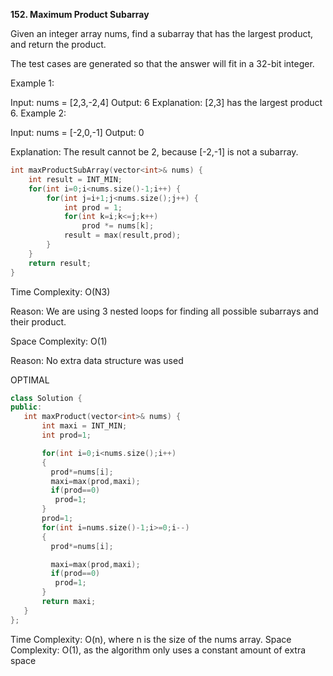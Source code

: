 **152. Maximum Product Subarray**

Given an integer array nums, find a 
subarray
 that has the largest product, and return the product.

The test cases are generated so that the answer will fit in a 32-bit integer.

 

Example 1:

Input: nums = [2,3,-2,4]
Output: 6
Explanation: [2,3] has the largest product 6.
Example 2:

Input: nums = [-2,0,-1]
Output: 0

Explanation: The result cannot be 2, because [-2,-1] is not a subarray.
```cpp
int maxProductSubArray(vector<int>& nums) {
    int result = INT_MIN;
    for(int i=0;i<nums.size()-1;i++) {
        for(int j=i+1;j<nums.size();j++) {
            int prod = 1;
            for(int k=i;k<=j;k++) 
                prod *= nums[k];
            result = max(result,prod);    
        }
    }
    return result;
}


```

Time Complexity: O(N3)

Reason: We are using 3 nested loops for finding all possible subarrays and their product.

Space Complexity: O(1)

Reason: No extra data structure was used


 OPTIMAL 

 ```cpp
class Solution {
public:
    int maxProduct(vector<int>& nums) {
        int maxi = INT_MIN;
        int prod=1;

        for(int i=0;i<nums.size();i++)
        {
          prod*=nums[i];
          maxi=max(prod,maxi);
          if(prod==0)
           prod=1;
        }
        prod=1;
        for(int i=nums.size()-1;i>=0;i--)
        {
          prod*=nums[i];

          maxi=max(prod,maxi);
          if(prod==0)
           prod=1;
        }
        return maxi;
    }
};

```

Time Complexity: O(n), where n is the size of the nums array.
Space Complexity: O(1), as the algorithm only uses a constant amount of extra space
